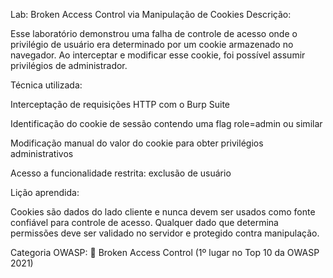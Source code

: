 Lab: Broken Access Control via Manipulação de Cookies
Descrição:

Esse laboratório demonstrou uma falha de controle de acesso onde o privilégio de usuário era determinado por um cookie armazenado no navegador. Ao interceptar e modificar esse cookie, foi possível assumir privilégios de administrador.

Técnica utilizada:

Interceptação de requisições HTTP com o Burp Suite

Identificação do cookie de sessão contendo uma flag role=admin ou similar

Modificação manual do valor do cookie para obter privilégios administrativos

Acesso a funcionalidade restrita: exclusão de usuário

Lição aprendida:

Cookies são dados do lado cliente e nunca devem ser usados como fonte confiável para controle de acesso. Qualquer dado que determina permissões deve ser validado no servidor e protegido contra manipulação.

Categoria OWASP:
🔐 Broken Access Control (1º lugar no Top 10 da OWASP 2021)
